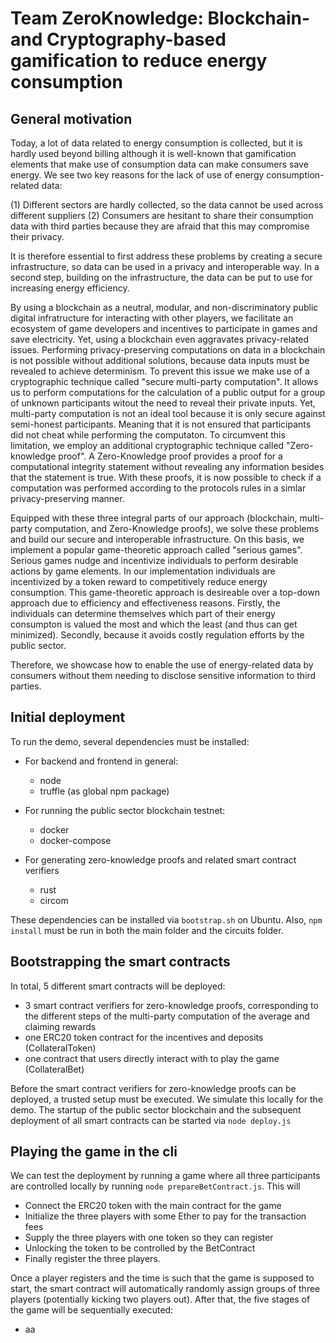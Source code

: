 # Team ZeroKnowledge: Blockchain- and Cryptography-based gamification to reduce energy consumption

## General motivation

Today, a lot of data related to energy consumption is collected, but it is hardly used beyond billing although it is well-known that gamification elements that make use of consumption data can make consumers save energy. We see two key reasons for the lack of use of energy consumption-related data: 

(1) Different sectors are hardly collected, so the data cannot be used across different suppliers
(2) Consumers are hesitant to share their consumption data with third parties because they are afraid that this may compromise their privacy.

It is therefore essential to first address these problems by creating a secure infrastructure, so data can be used in a privacy and interoperable way. In a second step, building on the infrastructure, the data can be put to use for increasing energy efficiency.

By using a blockchain as a neutral, modular, and non-discriminatory public digital infratructure for interacting with other players, we facilitate an ecosystem of game developers and incentives to participate in games and save electricity. Yet, using a blockchain even aggravates privacy-related issues. Performing privacy-preserving computations on data in a blockchain is not possible without additional solutions, because data inputs must be revealed to achieve determinism. 
To prevent this issue we make use of a cryptographic technique called "secure multi-party computation". It allows us to perform computations for the calculation of a public output for a group of unknown participants witout the need to reveal their private inputs. Yet, multi-party computation is not an ideal tool because it is only secure against semi-honest participants. Meaning that it is not ensured that participants did not cheat while performing the computaton. 
To circumvent this limitation, we employ an additional cryptographic technique called "Zero-knowledge proof". A Zero-Knowledge proof provides a proof for a computational integrity statement without revealing any information besides that the statement is true. With these proofs, it is now possible to check if a computation was performed according to the protocols rules in a simlar privacy-preserving manner. 

Equipped with these three integral parts of our approach (blockchain, multi-party computation, and Zero-Knowledge proofs), we solve these problems and build our secure and interoperable infrastructure. On this basis, we implement a popular game-theoretic approach called "serious games". Serious games nudge and incentivize individuals to perform desirable actions by game elements. In our implementation individuals are incentivized by a token reward to competitively reduce energy consumption. This game-theoretic approach is desireable over a top-down approach due to efficiency and effectiveness reasons. Firstly, the individuals can determine themselves which part of their energy consumpton is valued the most and which the least (and thus can get minimized). Secondly, because it avoids costly regulation efforts by the public sector.

Therefore, we showcase how to enable the use of energy-related data by consumers without them needing to disclose sensitive information to third parties.

## Initial deployment
To run the demo, several dependencies must be installed: 
- For backend and frontend in general: 
    - node
    - truffle (as global npm package)

- For running the public sector blockchain testnet: 
    - docker
    - docker-compose

- For generating zero-knowledge proofs and related smart contract verifiers
    - rust
    - circom

These dependencies can be installed via ```bootstrap.sh``` on Ubuntu. Also, ```npm install``` must be run in both the main folder and the circuits folder.


## Bootstrapping the smart contracts

In total, 5 different smart contracts will be deployed:

- 3 smart contract verifiers for zero-knowledge proofs, corresponding to the different steps of the multi-party computation of the average and claiming rewards
- one ERC20 token contract for the incentives and deposits (CollateralToken)
- one contract that users directly interact with to play the game (CollateralBet) 

Before the smart contract verifiers for zero-knowledge proofs can be deployed, a trusted setup must be executed. We simulate this locally for the demo. The startup of the public sector blockchain and the subsequent deployment of all smart contracts can be started via ```node deploy.js``` 

## Playing the game in the cli

We can test the deployment by running a game where all three participants are controlled locally by running ```node prepareBetContract.js```. This will 
- Connect the ERC20 token with the main contract for the game
- Initialize the three players with some Ether to pay for the transaction fees
- Supply the three players with one token so they can register
- Unlocking the token to be controlled by the BetContract
- Finally register the three players. 

Once a player registers and the time is such that the game is supposed to start, the smart contract will automatically randomly assign groups of three players (potentially kicking two players out). After that, the five stages of the game will be sequentially executed: 

- aa
